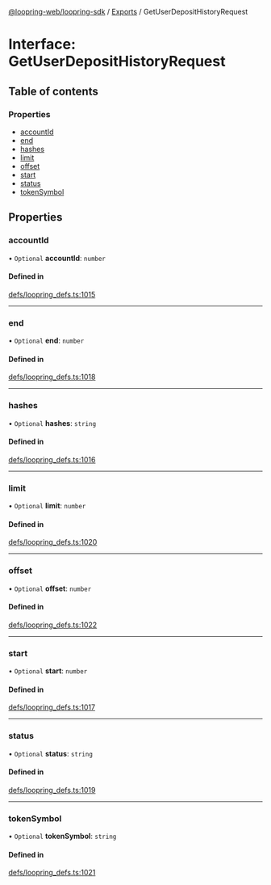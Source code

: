 [@loopring-web/loopring-sdk](../README.md) / [Exports](../modules.md) / GetUserDepositHistoryRequest

# Interface: GetUserDepositHistoryRequest

## Table of contents

### Properties

- [accountId](GetUserDepositHistoryRequest.md#accountid)
- [end](GetUserDepositHistoryRequest.md#end)
- [hashes](GetUserDepositHistoryRequest.md#hashes)
- [limit](GetUserDepositHistoryRequest.md#limit)
- [offset](GetUserDepositHistoryRequest.md#offset)
- [start](GetUserDepositHistoryRequest.md#start)
- [status](GetUserDepositHistoryRequest.md#status)
- [tokenSymbol](GetUserDepositHistoryRequest.md#tokensymbol)

## Properties

### accountId

• `Optional` **accountId**: `number`

#### Defined in

[defs/loopring_defs.ts:1015](https://github.com/Loopring/loopring_sdk/blob/1b21a8d/src/defs/loopring_defs.ts#L1015)

___

### end

• `Optional` **end**: `number`

#### Defined in

[defs/loopring_defs.ts:1018](https://github.com/Loopring/loopring_sdk/blob/1b21a8d/src/defs/loopring_defs.ts#L1018)

___

### hashes

• `Optional` **hashes**: `string`

#### Defined in

[defs/loopring_defs.ts:1016](https://github.com/Loopring/loopring_sdk/blob/1b21a8d/src/defs/loopring_defs.ts#L1016)

___

### limit

• `Optional` **limit**: `number`

#### Defined in

[defs/loopring_defs.ts:1020](https://github.com/Loopring/loopring_sdk/blob/1b21a8d/src/defs/loopring_defs.ts#L1020)

___

### offset

• `Optional` **offset**: `number`

#### Defined in

[defs/loopring_defs.ts:1022](https://github.com/Loopring/loopring_sdk/blob/1b21a8d/src/defs/loopring_defs.ts#L1022)

___

### start

• `Optional` **start**: `number`

#### Defined in

[defs/loopring_defs.ts:1017](https://github.com/Loopring/loopring_sdk/blob/1b21a8d/src/defs/loopring_defs.ts#L1017)

___

### status

• `Optional` **status**: `string`

#### Defined in

[defs/loopring_defs.ts:1019](https://github.com/Loopring/loopring_sdk/blob/1b21a8d/src/defs/loopring_defs.ts#L1019)

___

### tokenSymbol

• `Optional` **tokenSymbol**: `string`

#### Defined in

[defs/loopring_defs.ts:1021](https://github.com/Loopring/loopring_sdk/blob/1b21a8d/src/defs/loopring_defs.ts#L1021)
